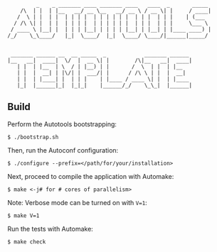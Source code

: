 ```
         _    _ _______ ____ _______ ____   ____  _       _____
    /\  | |  | |__   __/ __ \__   __/ __ \ / __ \| |     / ____|
   /  \ | |  | |  | | | |  | | | | | |  | | |  | | |    | (___
  / /\ \| |  | |  | | | |  | | | | | |  | | |  | | |     \___ \
 / ____ \ |__| |  | | | |__| | | | | |__| | |__| | |____ ____) |
/_/    \_\____/   |_|  \____/  |_|  \____/ \____/|______|_____/


 _______ ______ __  __ _____  _            _______ ______
|__   __|  ____|  \/  |  __ \| |        /\|__   __|  ____|
   | |  | |__  | \  / | |__) | |       /  \  | |  | |__
   | |  |  __| | |\/| |  ___/| |      / /\ \ | |  |  __|
   | |  | |____| |  | | |    | |____ / ____ \| |  | |____
   |_|  |______|_|  |_|_|    |______/_/    \_\_|  |______|
```


Build
-----

Perform the Autotools bootstrapping:

    $ ./bootstrap.sh

Then, run the Autoconf configuration:

    $ ./configure --prefix=</path/for/your/installation>

Next, proceed to compile the application with Automake:

    $ make <-j# for # cores of parallelism>

Note: Verbose mode can be turned on with `V=1`:

    $ make V=1

Run the tests with Automake:

    $ make check

